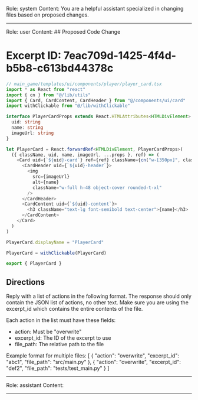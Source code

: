 Role: system
Content: You are a helpful assistant specialized in changing files based on proposed changes.
__________________
Role: user
Content: ## Proposed Code Change
# Excerpt ID: 7eac709d-1425-4f4d-b5b8-c613bd44378c
```typescript
// main_game/templates/ui/components/player/player_card.tsx
import * as React from "react"
import { cn } from "@/lib/utils"
import { Card, CardContent, CardHeader } from "@/components/ui/card"
import withClickable from "@/lib/withClickable"

interface PlayerCardProps extends React.HTMLAttributes<HTMLDivElement> {
  uid: string
  name: string
  imageUrl: string
}

let PlayerCard = React.forwardRef<HTMLDivElement, PlayerCardProps>(
  ({ className, uid, name, imageUrl, ...props }, ref) => (
    <Card uid={`${uid}-card`} ref={ref} className={cn("w-[350px]", className)} {...props}>
      <CardHeader uid={`${uid}-header`}>
        <img 
          src={imageUrl}
          alt={name}
          className="w-full h-48 object-cover rounded-t-xl"
        />
      </CardHeader>
      <CardContent uid={`${uid}-content`}>
        <h3 className="text-lg font-semibold text-center">{name}</h3>
      </CardContent>
    </Card>
  )
)

PlayerCard.displayName = "PlayerCard"

PlayerCard = withClickable(PlayerCard)

export { PlayerCard }
```

## Directions
Reply with a list of actions in the following format. The response should only contain the JSON list of actions, no other text.
Make sure you are using the excerpt_id which contains the entire contents of the file.

Each action in the list must have these fields:
- action: Must be "overwrite"
- excerpt_id: The ID of the excerpt to use
- file_path: The relative path to the file

Example format for multiple files:
[
    {
        "action": "overwrite",
        "excerpt_id": "abc1",
        "file_path": "src/main.py"
    },
    {
        "action": "overwrite",
        "excerpt_id": "def2",
        "file_path": "tests/test_main.py"
    }
]
__________________
Role: assistant
Content: 
__________________
